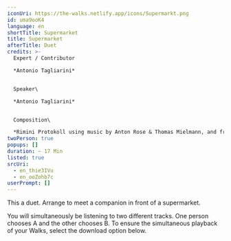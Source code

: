 ```yaml
---
iconUri: https://the-walks.netlify.app/icons/Supermarkt.png
id: uma9ooK4
language: en
shortTitle: Supermarket
title: Supermarket
afterTitle: Duet
credits: >-
  Expert / Contributor

  *Antonio Tagliarini*


  Speaker\

  *Antonio Tagliarini*


  Composition\

  *Rimini Protokoll using music by Anton Rose & Thomas Mielmann, and from the film "Four Rebounds to Death" by Laurids Köhne & Tibor Köhne, composed by Linus Rogsch, produced by Laurids Köhne & Tibor Köhne*
twoPerson: true
popups: []
duration: ~ 17 Min
listed: true
srcUri:
  - en_thie3IVu
  - en_ooZohb7c
userPrompt: []
---
```

This a duet. Arrange to meet a companion in front of a supermarket. 

You will simultaneously be listening to two different tracks. One person chooses A and the other chooses B. To ensure the simultaneous playback of your Walks, select the download option below.